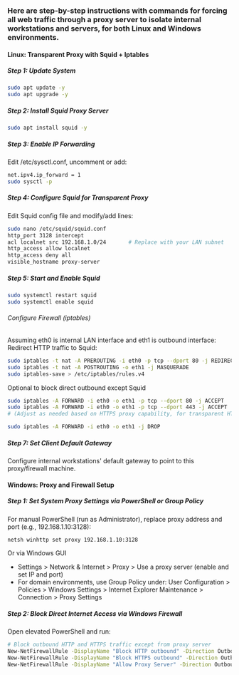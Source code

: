 ### Here are step-by-step instructions with commands for forcing all web traffic through a proxy server to isolate internal workstations and servers, for both Linux and Windows environments.

#### Linux: Transparent Proxy with Squid + Iptables

##### Step 1: Update System
```sh
sudo apt update -y
sudo apt upgrade -y
```

##### Step 2: Install Squid Proxy Server
```sh
sudo apt install squid -y
```

##### Step 3: Enable IP Forwarding
Edit /etc/sysctl.conf, uncomment or add:
```sh
net.ipv4.ip_forward = 1
sudo sysctl -p
```

##### Step 4: Configure Squid for Transparent Proxy
Edit Squid config file and modify/add lines:
```sh
sudo nano /etc/squid/squid.conf
http_port 3128 intercept
acl localnet src 192.168.1.0/24       # Replace with your LAN subnet
http_access allow localnet
http_access deny all
visible_hostname proxy-server
```

##### Step 5: Start and Enable Squid
```sh
sudo systemctl restart squid
sudo systemctl enable squid
```

###### Configure Firewall (iptables)
Assuming eth0 is internal LAN interface and eth1 is outbound interface:
Redirect HTTP traffic to Squid:
```sh
sudo iptables -t nat -A PREROUTING -i eth0 -p tcp --dport 80 -j REDIRECT --to-port 3128
sudo iptables -t nat -A POSTROUTING -o eth1 -j MASQUERADE
sudo iptables-save > /etc/iptables/rules.v4
```

Optional to block direct outbound except Squid
```sh
sudo iptables -A FORWARD -i eth0 -o eth1 -p tcp --dport 80 -j ACCEPT
sudo iptables -A FORWARD -i eth0 -o eth1 -p tcp --dport 443 -j ACCEPT
# (Adjust as needed based on HTTPS proxy capability, for transparent HTTPS extra config is needed)

sudo iptables -A FORWARD -i eth0 -o eth1 -j DROP
```

##### Step 7: Set Client Default Gateway
Configure internal workstations' default gateway to point to this proxy/firewall machine.

#### Windows: Proxy and Firewall Setup

##### Step 1: Set System Proxy Settings via PowerShell or Group Policy
For manual PowerShell (run as Administrator), replace proxy address and port (e.g., 192.168.1.10:3128):
```sh
netsh winhttp set proxy 192.168.1.10:3128
```

Or via Windows GUI
- Settings > Network & Internet > Proxy > Use a proxy server (enable and set IP and port)
- For domain environments, use Group Policy under: User Configuration > Policies > Windows Settings > Internet Explorer Maintenance > Connection > Proxy Settings

##### Step 2: Block Direct Internet Access via Windows Firewall
Open elevated PowerShell and run:
```sh
# Block outbound HTTP and HTTPS traffic except from proxy server
New-NetFirewallRule -DisplayName "Block HTTP outbound" -Direction Outbound -Protocol TCP -RemotePort 80 -Action Block
New-NetFirewallRule -DisplayName "Block HTTPS outbound" -Direction Outbound -Protocol TCP -RemotePort 443 -Action Block
New-NetFirewallRule -DisplayName "Allow Proxy Server" -Direction Outbound -RemoteAddress 192.168.1.10 -Action Allow
```
